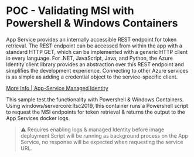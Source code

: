 ﻿# POC - Validating MSI with Powershell & Windows Containers

App Service provides an internally accessible REST endpoint for token retrieval. The REST endpoint can be accessed from within the app with a standard HTTP GET, which can be implemented with a generic HTTP client in every language. For .NET, JavaScript, Java, and Python, the Azure Identity client library provides an abstraction over this REST endpoint and simplifies the development experience. Connecting to other Azure services is as simple as adding a credential object to the service-specific client.

[More Info | App-Service Managed Identity](https://docs.microsoft.com/azure/app-service/overview-managed-identity)

This sample test the functionality with Powershell & Windows Containers.
Using windows/servercore:ltsc2019, this container runs a Powershell script to request the MSI endpoints for token retrieval & returns the output to the App Services docker logs.

> ⚠️ Requires enabling logs & managed Identity before image deployment
> Script will be running as background process on the App Service, no response will be expected when requesting the service URL.  

